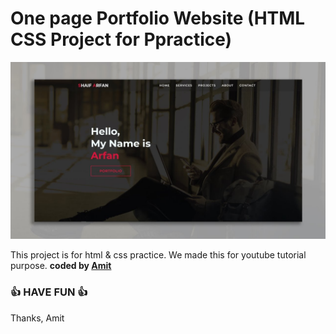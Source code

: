 # One page Portfolio Website (HTML CSS Project for Ppractice)
![Watch Now](./img/Design.jpg)  

This project is for html &amp; css practice. We made this for youtube tutorial purpose.
<b>coded by [Amit](https://github.com/amitkrg124)</b>


### 👍 HAVE FUN 👍
Thanks, Amit


